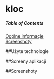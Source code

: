 # kloc

##### Table of Contents  #####
[Ogólne informacje](#ogolneInformacje)  
[Screenshoty](#screenshoty)    

##Użyte technologie

##Screeny aplikacji


##Screenshoty
